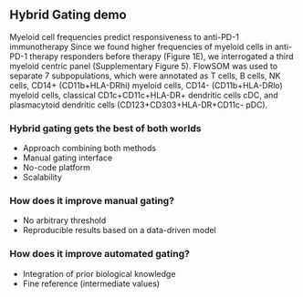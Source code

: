 ## Hybrid Gating demo

Myeloid cell frequencies predict responsiveness to anti-PD-1 immunotherapy
Since we found higher frequencies of myeloid cells in anti-PD-1 therapy responders
before therapy (Figure 1E), we interrogated a third myeloid centric panel
(Supplementary Figure 5). FlowSOM was used to separate 7 subpopulations, which
were annotated as T cells, B cells, NK cells, CD14+
(CD11b+HLA-DRhi) myeloid cells,
CD14-
(CD11b+HLA-DRlo) myeloid cells, classical CD1c+CD11c+HLA-DR+
 dendritic
cells cDC, and plasmacytoid dendritic cells (CD123+CD303+HLA-DR+CD11c-
 pDC). 
 
### Hybrid gating gets the best of both worlds

* Approach combining both methods
* Manual gating interface
* No-code platform
* Scalability

### How does it improve manual gating?
 
* No arbitrary threshold
* Reproducible results based on a data-driven model

### How does it improve automated gating?

* Integration of prior biological knowledge
* Fine reference (intermediate values)
